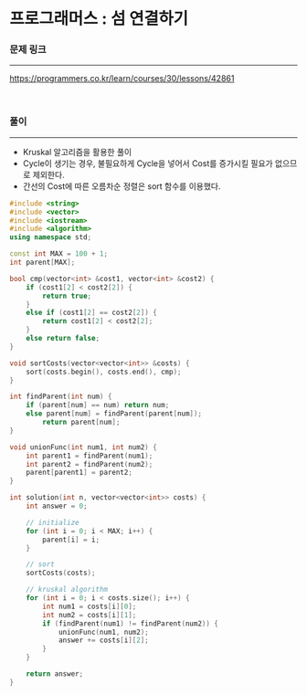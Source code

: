 프로그래머스 : 섬 연결하기
===

### 문제 링크
---
https://programmers.co.kr/learn/courses/30/lessons/42861

<br>

### 풀이
---

- Kruskal 알고리즘을 활용한 풀이
- Cycle이 생기는 경우, 불필요하게 Cycle을 넣어서 Cost를 증가시킬 필요가 없으므로 제외한다.
- 간선의 Cost에 따른 오름차순 정렬은 sort 함수를 이용했다.


```c++
#include <string>
#include <vector>
#include <iostream>
#include <algorithm>
using namespace std;

const int MAX = 100 + 1;
int parent[MAX];

bool cmp(vector<int> &cost1, vector<int> &cost2) {
	if (cost1[2] < cost2[2]) {
		return true;
	}
	else if (cost1[2] == cost2[2]) {
		return cost1[2] < cost2[2];
	}
	else return false;
}

void sortCosts(vector<vector<int>> &costs) {
	sort(costs.begin(), costs.end(), cmp);
}

int findParent(int num) {
	if (parent[num] == num) return num;
	else parent[num] = findParent(parent[num]);
        return parent[num];
}

void unionFunc(int num1, int num2) {
	int parent1 = findParent(num1);
	int parent2 = findParent(num2);
	parent[parent1] = parent2;
}

int solution(int n, vector<vector<int>> costs) {
	int answer = 0;

	// initialize
	for (int i = 0; i < MAX; i++) {
		parent[i] = i;
	}

	// sort
	sortCosts(costs);

	// kruskal algorithm
	for (int i = 0; i < costs.size(); i++) {
		int num1 = costs[i][0];
		int num2 = costs[i][1];
		if (findParent(num1) != findParent(num2)) {
			unionFunc(num1, num2);
			answer += costs[i][2];
		}
	}

	return answer;
}
```
